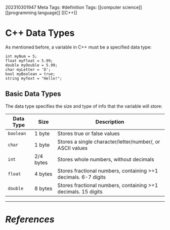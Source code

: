 202310301947
Meta Tags: #definition 
Tags: [[computer science]] [[programming language]] [[C++]]

# C++ Data Types

As mentioned before, a variable in C++ must be a specified data type:

```
int myNum = 5;
float myFloat = 5.99;
double myDouble = 5.99;
char myLetter = 'D';
bool myBoolean = true;
string myText = "Hello!";
```

## Basic Data Types

The data type specifies the size and type of info that the variable will store:

| **Data Type** | **Size**  | **Description**                                                |
| ------------- | --------- | -------------------------------------------------------------- |
| `boolean`     | 1 byte    | Stores true or false values                                    |
| `char`        | 1 byte    | Stores a single character/letter/number/, or ASCII values      |
| `int`         | 2/4 bytes | Stores whole numbers, without decimals                         |
| `float`       | 4 bytes   | Stores fractional numbers, containing >=1 decimals. 6-7 digits |
| `double`      | 8 bytes   | Stores fractional numbers, containing >=1 decimals. 15 digits  ||              |           |                                                                |





---
# *References*